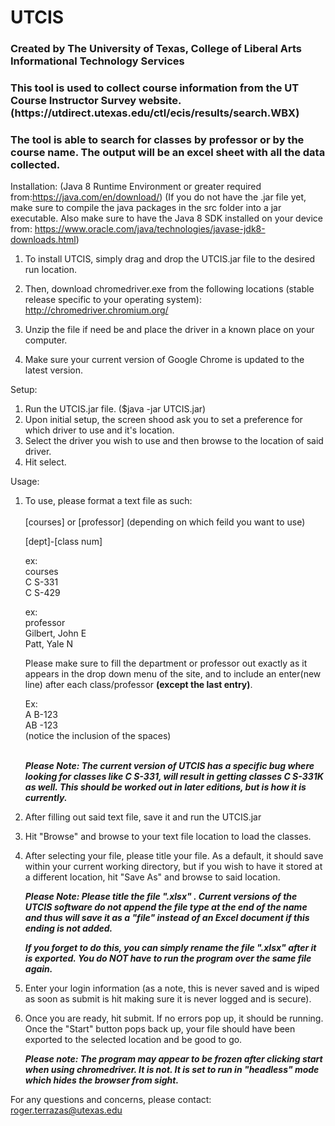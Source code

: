 # UTCIS
<h3>Created by The University of Texas, College of Liberal Arts Informational Technology Services</h3>
<h3>This tool is used to collect course information from the UT Course Instructor Survey website. (https://utdirect.utexas.edu/ctl/ecis/results/search.WBX)</h3> 
<h3>The tool is able to search for classes by professor or by the course name. The output will be an excel sheet with all the data collected.</h3>

Installation: (Java 8 Runtime Environment or greater required from:https://java.com/en/download/)
(If you do not have the .jar file yet, make sure to compile the java packages in the src folder into a jar executable. Also make sure to have the Java 8 SDK installed on your device from: https://www.oracle.com/java/technologies/javase-jdk8-downloads.html)
1. To install UTCIS, simply drag and drop the UTCIS.jar file to the desired run location. 
2. Then, download chromedriver.exe from the following locations (stable release specific to your operating system):
	http://chromedriver.chromium.org/

3. Unzip the file if need be and place the driver in a known place on your computer.
4. Make sure your current version of Google Chrome is updated to the latest version.

Setup:
1. Run the UTCIS.jar file. ($java -jar UTCIS.jar)
2. Upon initial setup, the screen shood ask you to set a preference for which driver to use and it's location.
3. Select the driver you wish to use and then browse to the location of said driver.
4. Hit select.

Usage:
1. To use, please format a text file as such:<br /><br />
	[courses] or [professor] (depending on which feild you want to use)
	
	[dept]-[class num]<br />
	
	ex:<br />
	courses<br />
	C S-331<br />
	C S-429<br />
	
	ex:<br />
	professor<br />
	Gilbert, John E<br />
	Patt, Yale N<br />

	Please make sure to fill the department or professor out exactly as it appears in the drop down 	menu of the site, and to include an enter(new line) after each class/professor <b>(except the last entry)</b>.
	
	Ex:<br />
	A B-123<br />
	AB -123 <br />
	(notice the inclusion of the spaces)<br />
	
	<br />***Please Note: The current version of UTCIS has a specific bug where looking for classes like C S-331, will result in getting classes C S-331K as well. This should be worked out in later editions, but is how it is currently.***

2. After filling out said text file, save it and run the UTCIS.jar
3. Hit "Browse" and browse to your text file location to load the classes.
4. After selecting your file, please title your file. As a default, it should save within your current working directory, but if you wish to have it stored at a different location, hit "Save As" and browse to said location.

	***Please Note: Please title the file "<name>.xlsx" . Current versions of the UTCIS software do not append the file type at the end of the name and thus will save it as a "file" instead of an Excel document if this ending is not added.***

	***If you forget to do this, you can simply rename the file "<name>.xlsx" after it is exported. You do NOT have to run the program over the same file again.***
5. Enter your login information (as a note, this is never saved and is wiped as soon as submit is hit making sure it is never logged and is secure).
6. Once you are ready, hit submit. If no errors pop up, it should be running. Once the "Start" button pops back up, your file should have been exported to the selected location and be good to go.
	
	***Please note: The program may appear to be frozen after clicking start when using chromedriver. It is not. It is set to run in "headless" mode which hides the browser from sight.***

For any questions and concerns, please contact: roger.terrazas@utexas.edu
